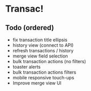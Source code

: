 # Transac!

## Todo (ordered)

- fix transaction title ellipsis
- history view (connect to API)
- refresh transactions / history
- merge view field selection
- bulk transaction actions (no filters)
- toaster alerts
- bulk transaction actions filters
- mobile responsive touch-ups
- Improve merge view UI
